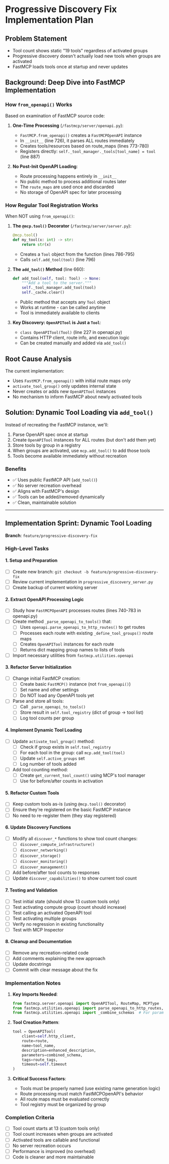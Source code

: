 # Progressive Discovery Fix Implementation Plan

## Problem Statement
- Tool count shows static "19 tools" regardless of activated groups
- Progressive discovery doesn't actually load new tools when groups are activated  
- FastMCP loads tools once at startup and never updates

## Background: Deep Dive into FastMCP Implementation

### How `from_openapi()` Works
Based on examination of FastMCP source code:

1. **One-Time Processing** (`/fastmcp/server/openapi.py`):
   - `FastMCP.from_openapi()` creates a `FastMCPOpenAPI` instance
   - In `__init__` (line 726), it parses ALL routes immediately
   - Creates tools/resources based on route_maps (lines 773-780)
   - Registers directly: `self._tool_manager._tools[tool_name] = tool` (line 887)

2. **No Post-Init OpenAPI Loading**:
   - Route processing happens entirely in `__init__`
   - No public method to process additional routes later
   - The `route_maps` are used once and discarded
   - No storage of OpenAPI spec for later processing

### How Regular Tool Registration Works
When NOT using `from_openapi()`:

1. **The `@mcp.tool()` Decorator** (`/fastmcp/server/server.py`):
   ```python
   @mcp.tool()
   def my_tool(x: int) -> str:
       return str(x)
   ```
   - Creates a `Tool` object from the function (lines 786-795)
   - Calls `self.add_tool(tool)` (line 796)

2. **The `add_tool()` Method** (line 660):
   ```python
   def add_tool(self, tool: Tool) -> None:
       """Add a tool to the server."""
       self._tool_manager.add_tool(tool)
       self._cache.clear()
   ```
   - Public method that accepts any `Tool` object
   - Works at runtime - can be called anytime
   - Tool is immediately available to clients

3. **Key Discovery: `OpenAPITool` is Just a `Tool`**:
   - `class OpenAPITool(Tool)` (line 227 in openapi.py)
   - Contains HTTP client, route info, and execution logic
   - Can be created manually and added via `add_tool()`

## Root Cause Analysis
The current implementation:
- Uses `FastMCP.from_openapi()` with initial route maps only
- `activate_tool_group()` only updates internal state
- Never creates or adds new `OpenAPITool` instances
- No mechanism to inform FastMCP about newly activated tools

## Solution: Dynamic Tool Loading via `add_tool()`

Instead of recreating the FastMCP instance, we'll:
1. Parse OpenAPI spec once at startup
2. Create `OpenAPITool` instances for ALL routes (but don't add them yet)
3. Store tools by group in a registry
4. When groups are activated, use `mcp.add_tool()` to add those tools
5. Tools become available immediately without recreation

### Benefits
- ✅ Uses public FastMCP API (`add_tool()`)
- ✅ No server recreation overhead
- ✅ Aligns with FastMCP's design
- ✅ Tools can be added/removed dynamically
- ✅ Clean, maintainable solution

---

## Implementation Sprint: Dynamic Tool Loading

**Branch**: `feature/progressive-discovery-fix`

### High-Level Tasks

#### 1. Setup and Preparation
- [ ] Create new branch: `git checkout -b feature/progressive-discovery-fix`
- [ ] Review current implementation in `progressive_discovery_server.py`
- [ ] Create backup of current working server

#### 2. Extract OpenAPI Processing Logic
- [ ] Study how `FastMCPOpenAPI` processes routes (lines 740-783 in openapi.py)
- [ ] Create method `_parse_openapi_to_tools()` that:
  - [ ] Uses `openapi.parse_openapi_to_http_routes()` to get routes
  - [ ] Processes each route with existing `_define_tool_groups()` route maps
  - [ ] Creates `OpenAPITool` instances for each route
  - [ ] Returns dict mapping group names to lists of tools
- [ ] Import necessary utilities from `fastmcp.utilities.openapi`

#### 3. Refactor Server Initialization
- [ ] Change initial FastMCP creation:
  - [ ] Create basic `FastMCP()` instance (not `from_openapi()`)
  - [ ] Set name and other settings
  - [ ] Do NOT load any OpenAPI tools yet
- [ ] Parse and store all tools:
  - [ ] Call `_parse_openapi_to_tools()` 
  - [ ] Store result in `self.tool_registry` (dict of group -> tool list)
  - [ ] Log tool counts per group

#### 4. Implement Dynamic Tool Loading
- [ ] Update `activate_tool_group()` method:
  - [ ] Check if group exists in `self.tool_registry`
  - [ ] For each tool in the group: call `mcp.add_tool(tool)`
  - [ ] Update `self.active_groups` set
  - [ ] Log number of tools added
- [ ] Add tool counting method:
  - [ ] Create `get_current_tool_count()` using MCP's tool manager
  - [ ] Use for before/after counts in activation

#### 5. Refactor Custom Tools
- [ ] Keep custom tools as-is (using `@mcp.tool()` decorator)
- [ ] Ensure they're registered on the basic FastMCP instance
- [ ] No need to re-register them (they stay registered)

#### 6. Update Discovery Functions
- [ ] Modify all `discover_*` functions to show tool count changes:
  - [ ] `discover_compute_infrastructure()`
  - [ ] `discover_networking()`
  - [ ] `discover_storage()`
  - [ ] `discover_monitoring()` 
  - [ ] `discover_management()`
- [ ] Add before/after tool counts to responses
- [ ] Update `discover_capabilities()` to show current tool count

#### 7. Testing and Validation
- [ ] Test initial state (should show 13 custom tools only)
- [ ] Test activating compute group (count should increase)
- [ ] Test calling an activated OpenAPI tool
- [ ] Test activating multiple groups
- [ ] Verify no regression in existing functionality
- [ ] Test with MCP Inspector

#### 8. Cleanup and Documentation
- [ ] Remove any recreation-related code
- [ ] Add comments explaining the new approach
- [ ] Update docstrings
- [ ] Commit with clear message about the fix

### Implementation Notes

1. **Key Imports Needed**:
   ```python
   from fastmcp.server.openapi import OpenAPITool, RouteMap, MCPType
   from fastmcp.utilities.openapi import parse_openapi_to_http_routes, format_description_with_responses
   from fastmcp.utilities.openapi import _combine_schemas  # For parameter processing
   ```

2. **Tool Creation Pattern**:
   ```python
   tool = OpenAPITool(
       client=self.http_client,
       route=route,
       name=tool_name,
       description=enhanced_description,
       parameters=combined_schema,
       tags=route_tags,
       timeout=self.timeout
   )
   ```

3. **Critical Success Factors**:
   - Tools must be properly named (use existing name generation logic)
   - Route processing must match FastMCPOpenAPI's behavior
   - All route maps must be evaluated correctly
   - Tool registry must be organized by group

### Completion Criteria
- [ ] Tool count starts at 13 (custom tools only)
- [ ] Tool count increases when groups are activated
- [ ] Activated tools are callable and functional
- [ ] No server recreation occurs
- [ ] Performance is improved (no overhead)
- [ ] Code is cleaner and more maintainable